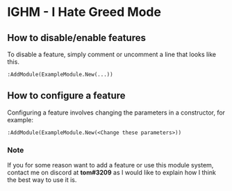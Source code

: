 # IGHM - I Hate Greed Mode
## How to disable/enable features
To disable a feature, simply comment or uncomment a line that looks like this.
```
:AddModule(ExampleModule.New(...))
```
## How to configure a feature
Configuring a feature involves changing the parameters in a constructor, for example:
```
:AddModule(ExampleModule.New(<Change these parameters>))
```
### Note
If you for some reason want to add a feature or use this module system, contact me on discord at **tom#3209** as I would like to explain how I think the best way to use it is.

